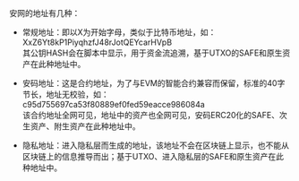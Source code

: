 安网的地址有几种：

- 常规地址：即以X为开始字母，类似于比特币地址，如：	XxZ6Yt8kP1PiyqhzfJ48rJotQEYcarHVpB  
	其公钥HASH会在脚本中显示，用于资金流追溯，基于UTXO的SAFE和原生资产在此种地址中。  
	
- 安码地址：这是合约地址，为了与EVM的智能合约兼容而保留，标准的40字节长，地址无校验，如：  
	c95d755697ca53f80889ef0fed59eacce986084a  
     该合约地址全网可见，地址中的资产也全网可见，安码ERC20化的SAFE、次生资产、附生资产在此种地址中。
     
- 隐私地址：进入隐私层而生成的地址，该地址不会在区块链上显示，也不能从区块链上的信息推导而出；基于UTXO、进入隐私层的SAFE和原生资产在此种地址中。  
